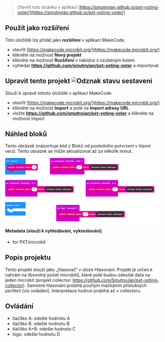 
> Otevřít tuto stránku v aplikaci [https://smutnyjan.github.io/pxt-voting-voter/](https://smutnyjan.github.io/pxt-voting-voter/)

## Použít jako rozšíření

Toto úložiště lze přidat jako **rozšíření** v aplikaci MakeCode.

* otevřít [https://makecode.microbit.org/](https://makecode.microbit.org/)
* klikněte na možnost **Nový projekt**
* klikněte na možnost **Rozšíření** v nabídce s ozubeným kolem
* vyhledat **https://github.com/smutnyjan/pxt-voting-voter** a importovat

## Upravit tento projekt ![Odznak stavu sestavení](https://github.com/smutnyjan/pxt-voting-voter/workflows/MakeCode/badge.svg)

Slouží k úpravě tohoto úložiště v aplikaci MakeCode.

* otevřít [https://makecode.microbit.org/](https://makecode.microbit.org/)
* klikněte na možnost **Import** a poté na **Import adresy URL**
* vložte **https://github.com/smutnyjan/pxt-voting-voter** a klikněte na možnost import

## Náhled bloků

Tento obrázek znázorňuje kód z Bloků od posledního potvrzení v hlavní verzi.
Tento obrázek se může aktualizovat až za několik minut.

![Vykreslený náhled bloků](https://github.com/smutnyjan/pxt-voting-voter/raw/master/.github/makecode/blocks.png)

#### Metadata (slouží k vyhledávání, vykreslování)

* for PXT/microbit
<script src="https://makecode.com/gh-pages-embed.js"></script><script>makeCodeRender("{{ site.makecode.home_url }}", "{{ site.github.owner_name }}/{{ site.github.repository_name }}");</script>

## Popis projektu

Tento projekt slouží jako „hlasovač“ v úloze Hlasování. Projekt je určen k nahrání na libovolný počet microbitů, které poté budou odesílat data na jeden microbit (projekt collector: https://github.com/SmutnyJan/pxt-voting-collector). Samotné hlasování probíhá pouhým mačkáním příslušných periferií (viz ovládání). Interpretace hodnot probíhá až v collectoru.

## Ovládání

* tlačítko A: odešle hodnotu A
* tlačítko B: odešle hodnotu B
* tlačítko A+B: odešle hodnotu C
* logo: odešle hodnotu D



